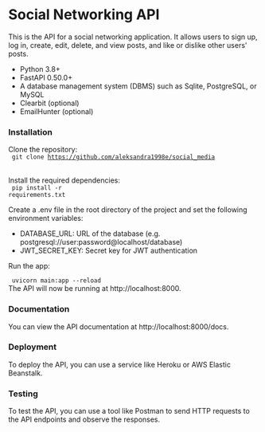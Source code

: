 <h1>Social Networking API</h1>

This is the API for a social networking application. It allows users to sign up, log in, create, edit, delete, and view posts, and like or dislike other users' posts.

<ul> 
<li> Python 3.8+ </li>
<li> FastAPI 0.50.0+
<li> A database management system (DBMS) such as Sqlite, PostgreSQL, or MySQL </li>
<li> Clearbit (optional) </li>
<li> EmailHunter (optional) </li>
</ul>

<h3> Installation </h3>

Clone the repository: <br>
<code> git clone https://github.com/aleksandra1998e/social_media </code> <br>

Install the required dependencies:<br>
<code> pip install -r requirements.txt </code> <br>

<p>Create a .env file in the root directory of the project and set the following environment variables:<br>
<ul> 
<li> DATABASE_URL: URL of the database (e.g. postgresql://user:password@localhost/database) </li>
<li> JWT_SECRET_KEY: Secret key for JWT authentication </li>
</ul>

Run the app: <br>

<code> uvicorn main:app --reload </code> <br>
The API will now be running at http://localhost:8000.

<h3> Documentation </h3>

You can view the API documentation at http://localhost:8000/docs.

<h3> Deployment </h3>

To deploy the API, you can use a service like Heroku or AWS Elastic Beanstalk.

<h3> Testing </h3>

To test the API, you can use a tool like Postman to send HTTP requests to the API endpoints and observe the responses.
